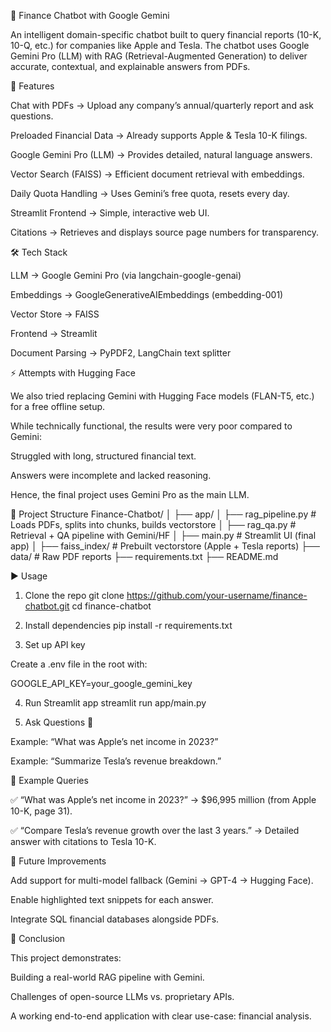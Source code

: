 📑 Finance Chatbot with Google Gemini

An intelligent domain-specific chatbot built to query financial reports (10-K, 10-Q, etc.) for companies like Apple and Tesla.
The chatbot uses Google Gemini Pro (LLM) with RAG (Retrieval-Augmented Generation) to deliver accurate, contextual, and explainable answers from PDFs.

🚀 Features

Chat with PDFs → Upload any company’s annual/quarterly report and ask questions.

Preloaded Financial Data → Already supports Apple & Tesla 10-K filings.

Google Gemini Pro (LLM) → Provides detailed, natural language answers.

Vector Search (FAISS) → Efficient document retrieval with embeddings.

Daily Quota Handling → Uses Gemini’s free quota, resets every day.

Streamlit Frontend → Simple, interactive web UI.

Citations → Retrieves and displays source page numbers for transparency.

🛠️ Tech Stack

LLM → Google Gemini Pro
 (via langchain-google-genai)

Embeddings → GoogleGenerativeAIEmbeddings (embedding-001)

Vector Store → FAISS

Frontend → Streamlit

Document Parsing → PyPDF2, LangChain text splitter

⚡ Attempts with Hugging Face

We also tried replacing Gemini with Hugging Face models (FLAN-T5, etc.) for a free offline setup.

While technically functional, the results were very poor compared to Gemini:

Struggled with long, structured financial text.

Answers were incomplete and lacked reasoning.

Hence, the final project uses Gemini Pro as the main LLM.

📂 Project Structure
Finance-Chatbot/
│
├── app/
│   ├── rag_pipeline.py   # Loads PDFs, splits into chunks, builds vectorstore
│   ├── rag_qa.py         # Retrieval + QA pipeline with Gemini/HF
│   ├── main.py           # Streamlit UI (final app)
│
├── faiss_index/          # Prebuilt vectorstore (Apple + Tesla reports)
├── data/                 # Raw PDF reports
├── requirements.txt
├── README.md

▶️ Usage
1. Clone the repo
git clone https://github.com/your-username/finance-chatbot.git
cd finance-chatbot

2. Install dependencies
pip install -r requirements.txt

3. Set up API key

Create a .env file in the root with:

GOOGLE_API_KEY=your_google_gemini_key

4. Run Streamlit app
streamlit run app/main.py

5. Ask Questions 🎯

Example: “What was Apple’s net income in 2023?”

Example: “Summarize Tesla’s revenue breakdown.”

🌟 Example Queries

✅ “What was Apple’s net income in 2023?”
→ $96,995 million (from Apple 10-K, page 31).

✅ “Compare Tesla’s revenue growth over the last 3 years.”
→ Detailed answer with citations to Tesla 10-K.

🔮 Future Improvements

Add support for multi-model fallback (Gemini → GPT-4 → Hugging Face).

Enable highlighted text snippets for each answer.

Integrate SQL financial databases alongside PDFs.

📌 Conclusion

This project demonstrates:

Building a real-world RAG pipeline with Gemini.

Challenges of open-source LLMs vs. proprietary APIs.

A working end-to-end application with clear use-case: financial analysis.